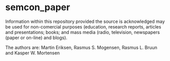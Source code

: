 # semcon_paper
Information within this repository provided the  source is acknowledged may be used for non-comercial purposes (education, research reports, articles and presentations; books; and mass media (radio, television, newspapers (paper or on-line) and blogs).

The authors are:
Martin Eriksen, Rasmus S. Mogensen, Rasmus L. Bruun and Kasper W. Mortensen
